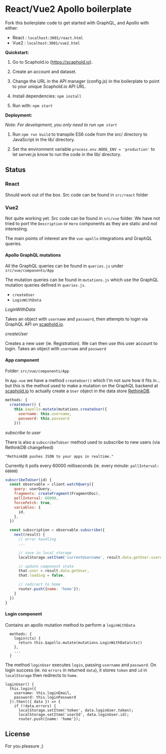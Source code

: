 # React/Vue2 Apollo boilerplate

Fork this boilerplate code to get started with GraphQL, and Apollo with either:
- React : `localhost:3001/react.html`
- Vue2 : `localhost:3001/vue2.html`
  
**Quickstart:**

1) Go to Scaphold.io (https://scaphold.io).

2) Create an account and dataset.

3) Change the URL in the API manager (config.js) in the boilerplate to point to your unique Scaphold.io API URL.

5) Install dependencies: ```npm install```

4) Run with: ```npm start```


**Deployment:**

*Note: For development, you only need to run ```npm start```*

1) Run ```npm run build``` to transpile ES6 code from the src/ directory to JavaScript in the lib/ directory.

2) Set the environment variable ```process.env.NODE_ENV = 'production'``` to let server.js know to run the code in the lib/ directory.

## Status

### React

Should work out of the box. Src code can be found in `src/react` folder

### Vue2

Not quite working yet. Src code can be found in `src/vue` folder.
We have not tried to port the `Description` or `Hero` components as they are static and not interesting.

The main points of interest are the `vue-apollo` integrations and GraphQL queries.

#### Apollo GraphQL mutations 

All the GraphQL queries can be found in `queries.js` under `src/vue/components/App`

The mutation queries can be found in `mutations.js` which use the GraphQL mutation queries defined in `queries.js`.
- `createUser`
- `LoginWithData`

*LoginWithData*

Takes an object with `username` and `password`, then attempts to login via GraphQL API on [scaphold.io](https://scaphold.io).

*createUser*

Creates a new user (ie. Registration). We can then use this user account to login.
Takes an object with `username` and `password`

#### App component

Folder: `src/vue/components/App`

In `App.vue` we have a method `createUser()` which I'm not sure how it fits in... but this is the method used to make a 
mutation on the GraphQL backend at [scaphold.io](https://scaphold.io) to actually create a `User` object in the data store [RethinkDB](https://www.rethinkdb.com/).  

```js
methods: {
  createUser() {
    this.$apollo.mutate(mutations.createUser({
      username: this.username, 
      password: this.password
    }))
```

*subscribe to user*

There is also a `subscribeToUser` method used to subscribe to new users (via RethinkDB changefeed)

    "RethinkDB pushes JSON to your apps in realtime."  

Currently it polls every 60000 milliseconds (ie. every minute: `pollInterval: 60000`)

```js
subscribeToUser(id) {
  const observable = client.watchQuery({
    query: userQuery,
    fragments: createFragment(FragmentDoc),
    pollInterval: 60000,
    forceFetch: true,
    variables: {
      id,
    },
  })

  const subscription = observable.subscribe({
    next(result) {
      // error handling
      ...

      // save in local storage
      localStorage.setItem('currentUsername', result.data.getUser.username);

      // update component state
      that.user = result.data.getUser,
      that.loading = false,

      // redirect to home
      router.push({name: 'home'});
    }
  })      
}
```

#### Login component

Contains an apollo mutation method to perform a `loginWithData`

```
  methods: {
    login(ctx) {
      return this.$apollo.mutate(mutations.LoginWithData(ctx))
    },        
    ...
  }
```

The method `loginUser` executes `login`, passing `username` and `password`.
On login success (ie. no `errors` in returned `data`), it stores `token` and `id` in `localStorage` then redirects to `home`. 

```
loginUser() {
  this.login({
    username: this.loginEmail,
    password: this.loginPassword
  }).then(({ data }) => {
    if (!data.errors) {
      localStorage.setItem('token', data.loginUser.token);
      localStorage.setItem('userId', data.loginUser.id);
      router.push({name: 'home'});
```

## License

For you pleasure ;) 
